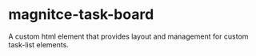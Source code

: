 # magnitce-task-board
A custom html element that provides layout and management for custom task-list elements.
